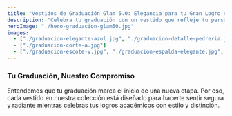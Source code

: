 ```yaml
---
title: "Vestidos de Graduación Glam 5.0: Elegancia para tu Gran Logro en Pereira"
description: "Celebra tu graduación con un vestido que refleje tu personalidad y estilo. En Glam 5.0 Pereira encontrarás diseños exclusivos para destacar en tu ceremonia de grado."
heroImage: "./hero-graduacion-glam50.jpg"
images:
  - ["./graduacion-elegante-azul.jpg", "./graduacion-detalle-pedreria.jpg"]
  - ["./graduacion-corte-a.jpg"]
  - ["./graduacion-escote-v.jpg", "./graduacion-espalda-elegante.jpg", "./graduacion-grupo-amigas.jpg"]
---
```

### Tu Graduación, Nuestro Compromiso
Entendemos que tu graduación marca el inicio de una nueva etapa. Por eso, cada vestido en nuestra colección está diseñado para hacerte sentir segura y radiante mientras celebras tus logros académicos con estilo y distinción.